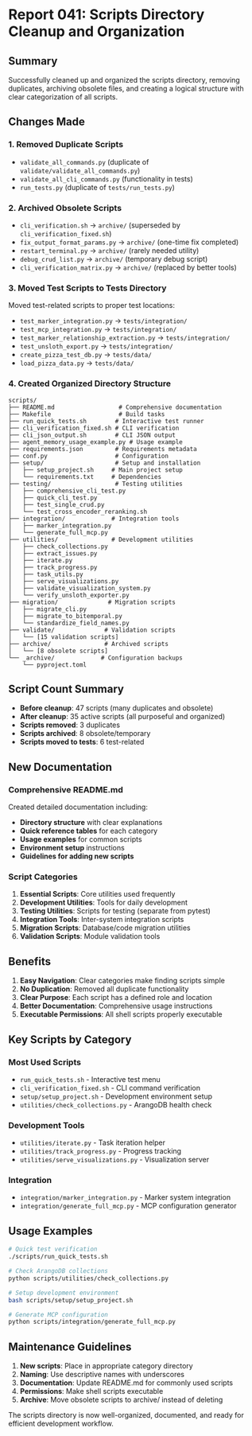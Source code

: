 # Report 041: Scripts Directory Cleanup and Organization

## Summary

Successfully cleaned up and organized the scripts directory, removing duplicates, archiving obsolete files, and creating a logical structure with clear categorization of all scripts.

## Changes Made

### 1. **Removed Duplicate Scripts**
- `validate_all_commands.py` (duplicate of `validate/validate_all_commands.py`)
- `validate_all_cli_commands.py` (functionality in tests)
- `run_tests.py` (duplicate of `tests/run_tests.py`)

### 2. **Archived Obsolete Scripts**
- `cli_verification.sh` → `archive/` (superseded by `cli_verification_fixed.sh`)
- `fix_output_format_params.py` → `archive/` (one-time fix completed)
- `restart_terminal.py` → `archive/` (rarely needed utility)
- `debug_crud_list.py` → `archive/` (temporary debug script)
- `cli_verification_matrix.py` → `archive/` (replaced by better tools)

### 3. **Moved Test Scripts to Tests Directory**
Moved test-related scripts to proper test locations:
- `test_marker_integration.py` → `tests/integration/`
- `test_mcp_integration.py` → `tests/integration/`
- `test_marker_relationship_extraction.py` → `tests/integration/`
- `test_unsloth_export.py` → `tests/integration/`
- `create_pizza_test_db.py` → `tests/data/`
- `load_pizza_data.py` → `tests/data/`

### 4. **Created Organized Directory Structure**

```
scripts/
├── README.md                  # Comprehensive documentation
├── Makefile                   # Build tasks
├── run_quick_tests.sh        # Interactive test runner
├── cli_verification_fixed.sh # CLI verification
├── cli_json_output.sh        # CLI JSON output
├── agent_memory_usage_example.py # Usage example
├── requirements.json         # Requirements metadata
├── conf.py                   # Configuration
├── setup/                    # Setup and installation
│   ├── setup_project.sh     # Main project setup
│   └── requirements.txt     # Dependencies
├── testing/                  # Testing utilities
│   ├── comprehensive_cli_test.py
│   ├── quick_cli_test.py
│   ├── test_single_crud.py
│   └── test_cross_encoder_reranking.sh
├── integration/             # Integration tools
│   ├── marker_integration.py
│   └── generate_full_mcp.py
├── utilities/               # Development utilities
│   ├── check_collections.py
│   ├── extract_issues.py
│   ├── iterate.py
│   ├── track_progress.py
│   ├── task_utils.py
│   ├── serve_visualizations.py
│   ├── validate_visualization_system.py
│   └── verify_unsloth_exporter.py
├── migration/              # Migration scripts
│   ├── migrate_cli.py
│   ├── migrate_to_bitemporal.py
│   └── standardize_field_names.py
├── validate/              # Validation scripts
│   └── [15 validation scripts]
├── archive/               # Archived scripts
│   └── [8 obsolete scripts]
└── _archive/             # Configuration backups
    └── pyproject.toml
```

## Script Count Summary

- **Before cleanup**: 47 scripts (many duplicates and obsolete)
- **After cleanup**: 35 active scripts (all purposeful and organized)
- **Scripts removed**: 3 duplicates
- **Scripts archived**: 8 obsolete/temporary
- **Scripts moved to tests**: 6 test-related

## New Documentation

### Comprehensive README.md
Created detailed documentation including:
- **Directory structure** with clear explanations
- **Quick reference tables** for each category
- **Usage examples** for common scripts
- **Environment setup** instructions
- **Guidelines for adding new scripts**

### Script Categories

1. **Essential Scripts**: Core utilities used frequently
2. **Development Utilities**: Tools for daily development
3. **Testing Utilities**: Scripts for testing (separate from pytest)
4. **Integration Tools**: Inter-system integration scripts
5. **Migration Scripts**: Database/code migration utilities
6. **Validation Scripts**: Module validation tools

## Benefits

1. **Easy Navigation**: Clear categories make finding scripts simple
2. **No Duplication**: Removed all duplicate functionality
3. **Clear Purpose**: Each script has a defined role and location
4. **Better Documentation**: Comprehensive usage instructions
5. **Executable Permissions**: All shell scripts properly executable

## Key Scripts by Category

### Most Used Scripts
- `run_quick_tests.sh` - Interactive test menu
- `cli_verification_fixed.sh` - CLI command verification
- `setup/setup_project.sh` - Development environment setup
- `utilities/check_collections.py` - ArangoDB health check

### Development Tools
- `utilities/iterate.py` - Task iteration helper
- `utilities/track_progress.py` - Progress tracking
- `utilities/serve_visualizations.py` - Visualization server

### Integration
- `integration/marker_integration.py` - Marker system integration
- `integration/generate_full_mcp.py` - MCP configuration generator

## Usage Examples

```bash
# Quick test verification
./scripts/run_quick_tests.sh

# Check ArangoDB collections
python scripts/utilities/check_collections.py

# Setup development environment
bash scripts/setup/setup_project.sh

# Generate MCP configuration
python scripts/integration/generate_full_mcp.py
```

## Maintenance Guidelines

1. **New scripts**: Place in appropriate category directory
2. **Naming**: Use descriptive names with underscores
3. **Documentation**: Update README.md for commonly used scripts
4. **Permissions**: Make shell scripts executable
5. **Archive**: Move obsolete scripts to archive/ instead of deleting

The scripts directory is now well-organized, documented, and ready for efficient development workflow.